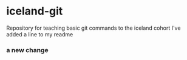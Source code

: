 # iceland-git
Repository for teaching basic git commands to the iceland cohort
I've added a line to my readme
### a new change
